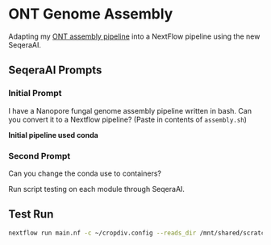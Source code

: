 # ONT Genome Assembly

Adapting my [ONT assembly pipeline](https://github.com/rj-price/ont_assembly_starter) into a NextFlow pipeline using the new SeqeraAI.

## SeqeraAI Prompts

### Initial Prompt
I have a Nanopore fungal genome assembly pipeline written in bash. Can you convert it to a Nextflow pipeline? (Paste in contents of `assembly.sh`)

**Initial pipeline used conda**

### Second Prompt
Can you change the conda use to containers?

Run script testing on each module through SeqeraAI.


## Test Run
```bash
nextflow run main.nf -c ~/cropdiv.config --reads_dir /mnt/shared/scratch/jnprice/private/yeasties/ONT_assemblies/barcode03/barcode03.fastq.gz --genome_size 15000000
```